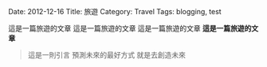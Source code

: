Date: 2012-12-16
Title: 旅遊
Category: Travel
Tags: blogging, test

這是一篇旅遊的文章
這是一篇旅遊的文章
這是一篇旅遊的文章
**這是一篇旅遊的文章**

> 這是一則引言
> 預測未來的最好方式
> 就是去創造未來
